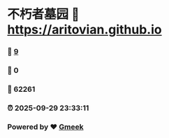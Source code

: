 # 不朽者墓园 :link: https://aritovian.github.io 
### :page_facing_up: [9](https://aritovian.github.io/tag.html) 
### :speech_balloon: 0 
### :hibiscus: 62261 
### :alarm_clock: 2025-09-29 23:33:11 
### Powered by :heart: [Gmeek](https://github.com/Meekdai/Gmeek)
